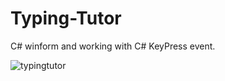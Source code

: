 # Typing-Tutor
 C# winform and working with C# KeyPress event.
 
 ![typingtutor](https://cloud.githubusercontent.com/assets/24580069/24973769/0e0b75bc-1f8e-11e7-9722-e3e92636d41f.jpg)

